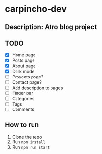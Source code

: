 # carpincho-dev
## Description: Atro blog project

## TODO
- [X] Home page
- [X] Posts page
- [X] About page
- [X] Dark mode
- [ ] Proyects page?
- [ ] Contact page?
- [ ] Add description to pages 
- [ ] Finder bar
- [ ] Categories
- [ ] Tags 
- [ ] Comments

## How to run
1. Clone the repo
2. Run `npm install`
3. Run `npm run start`